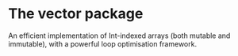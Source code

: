 # The vector package

An efficient implementation of Int-indexed arrays (both mutable and
immutable), with a powerful loop optimisation framework.
